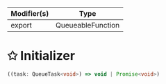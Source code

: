 | Modifier(s)                            | Type                     |
|----------------------------------------|--------------------------|
| export | QueueableFunction |

# &#10025; Initializer

```ts
((task: QueueTask<void>) => void | Promise<void>)
```